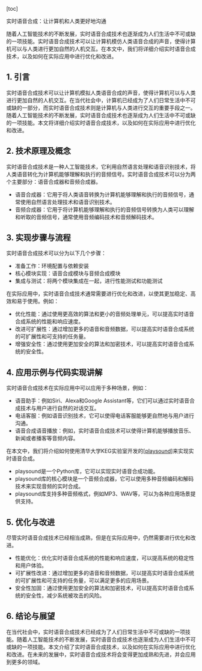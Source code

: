 
[toc]                    
                
                
实时语音合成：让计算机和人类更好地沟通

随着人工智能技术的不断发展，实时语音合成技术也逐渐成为人们生活中不可或缺的一项技能。实时语音合成技术可以让计算机模仿人类语音合成的声音，使得计算机可以与人类进行更加自然的人机交互。在本文中，我们将详细介绍实时语音合成技术，以及如何在实际应用中进行优化和改进。

## 1. 引言

实时语音合成技术可以让计算机模拟人类语音合成的声音，使得计算机可以与人类进行更加自然的人机交互。在当代社会中，计算机已经成为了人们日常生活中不可或缺的一部分，而实时语音合成技术则是计算机与人类进行交互的重要手段之一。随着人工智能技术的不断发展，实时语音合成技术也逐渐成为人们生活中不可或缺的一项技能。本文将详细介绍实时语音合成技术，以及如何在实际应用中进行优化和改进。

## 2. 技术原理及概念

实时语音合成技术是一种人工智能技术，它利用自然语言处理和语音识别技术，将人类语音转化为计算机能够理解和执行的音频信号。实时语音合成技术可以分为两个主要部分：语音合成器和音频合成器。

- 语音合成器：它用于将人类语音转换为计算机能够理解和执行的音频信号，通常使用自然语言处理技术和语音识别技术。
- 音频合成器：它用于将计算机能够理解和执行的音频信号转换为人类可以理解和听取的音频信号，通常使用音频编码技术和音频解码技术。

## 3. 实现步骤与流程

实时语音合成技术可以分为以下几个步骤：

- 准备工作：环境配置与依赖安装
- 核心模块实现：语音合成模块与音频合成模块
- 集成与测试：将两个模块集成在一起，进行性能测试和功能测试

在实际应用中，实时语音合成技术通常需要进行优化和改进，以使其更加稳定、高效和易于使用。例如：

- 优化性能：通过使用更高效的算法和更小的音频处理单元，可以提高实时语音合成系统的性能和响应速度。
- 改进可扩展性：通过增加更多的语音和音频数据，可以提高实时语音合成系统的可扩展性和可支持的任务量。
- 增强安全性：通过使用更加安全的算法和加密技术，可以提高实时语音合成系统的安全性。

## 4. 应用示例与代码实现讲解

实时语音合成技术在实际应用中可以应用于多种场景，例如：

- 语音助手：例如Siri、Alexa和Google Assistant等，它们可以通过实时语音合成技术与用户进行自然的对话交互。
- 电话客服：例如语音识别技术，它可以使得电话客服能够更自然地与用户进行沟通。
- 语音合成语音播放：例如，实时语音合成技术可以使得计算机能够播放音乐、新闻或者播客等音频内容。

在本文中，我们将介绍如何使用清华大学KEG实验室开发的[[playsound](https://github.com/tmbdev/playsound)]来实现实时语音合成。

- playsound是一个Python库，它可以实现实时语音合成功能。
- playsound库的核心模块是一个音频合成器，它可以使用多种音频编码和解码技术来实现音频的实时合成。
- playsound库支持多种音频格式，例如MP3、WAV等，可以为各种应用场景提供支持。

## 5. 优化与改进

尽管实时语音合成技术已经相当成熟，但是在实际应用中，仍然需要进行优化和改进。

- 性能优化：优化实时语音合成系统的性能和响应速度，可以提高系统的稳定性和用户体验。
- 可扩展性改进：通过增加更多的语音和音频数据，可以提高实时语音合成系统的可扩展性和可支持的任务量，可以满足更多的应用场景。
- 安全性加固：通过使用更加安全的算法和加密技术，可以提高实时语音合成系统的安全性，减少系统被攻击的风险。

## 6. 结论与展望

在当代社会中，实时语音合成技术已经成为了人们日常生活中不可或缺的一项技能。随着人工智能技术的不断发展，实时语音合成技术也逐渐成为人们生活中不可或缺的一项技能。本文介绍了实时语音合成技术，以及如何在实际应用中进行优化和改进。在未来的发展中，实时语音合成技术将会变得更加成熟和先进，并会应用到更多的领域。

